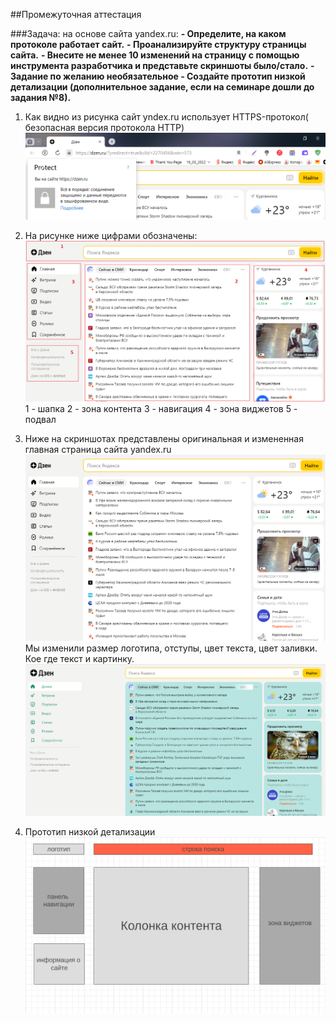 ##Промежуточная аттестация

###Задача: на основе сайта yandex.ru:
**- Определите, на каком протоколе работает сайт.**
**- Проанализируйте структуру страницы сайта.**
**- Внесите не менее 10 изменений на страницу с помощью инструмента разработчика и представьте скриншоты было/стало.**
**- Задание по желанию необязательное - Создайте прототип низкой детализации (дополнительное задание, если на семинаре дошли до задания №8).**

1. Как видно из рисунка сайт yndex.ru использует HTTPS-протокол( безопасная версия протокола HTTP)
![протокол](протокол.png)

2. На рисунке ниже цифрами обозначены:
![структура](структура.png)
 1 - шапка
 2 - зона контента
 3 - навигация
 4 - зона виджетов
 5 - подвал

3. Ниже на скриншотах представлены оригинальная и измененная главная страница сайта yandex.ru 
![оригинал](123.png "оригинальная")
Мы изменили размер логотипа, отступы, цвет текста, цвет заливки. Кое где текст и картинку.
![измененная](321.png "измененная")

4. Прототип низкой детализации
![прототип](прототип.png "прототип")